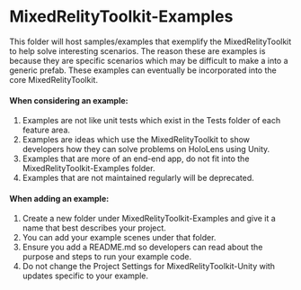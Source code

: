 # MixedRelityToolkit-Examples
This folder will host samples/examples that exemplify the MixedRelityToolkit to help solve interesting scenarios.
The reason these are examples is because they are specific scenarios which may be difficult to make a into a generic prefab.
These examples can eventually be incorporated into the core MixedRelityToolkit.

#### When considering an example:

1. Examples are not like unit tests which exist in the Tests folder of each feature area.
2. Examples are ideas which use the MixedRelityToolkit to show developers how they can solve problems on HoloLens using Unity.
3. Examples that are more of an end-end app, do not fit into the MixedRelityToolkit-Examples folder.
4. Examples that are not maintained regularly will be deprecated.

#### When adding an example:

1. Create a new folder under MixedRelityToolkit-Examples and give it a name that best describes your project.
2. You can add your example scenes under that folder.
3. Ensure you add a README.md so developers can read about the purpose and steps to run your example code.
4. Do not change the Project Settings for MixedRelityToolkit-Unity with updates specific to your example.